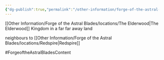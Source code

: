 ```yaml
---
{"dg-publish":true,"permalink":"/other-information/forge-of-the-astral-blades/valoria/","noteIcon":""}
---
```


[[Other Information/Forge of the Astral Blades/locations/The Elderwood\|The Elderwood]]
Kingdom in a far far away land

neighbours to [[Other Information/Forge of the Astral Blades/locations/Redspire\|Redspire]]

#ForgeoftheAstralBladesContent  